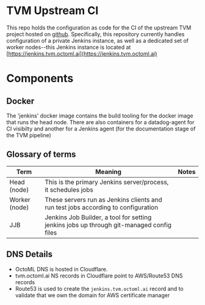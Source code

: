 # TVM Upstream CI

This repo holds the configuration as code for the CI of the upstream TVM project hosted on [github](https://github.com/apache/tvm). Specifically, this repository currently handles configuration of a private Jenkins instance, as well as a dedicated set of worker nodes--this Jenkins instance is located at [https://jenkins.tvm.octoml.ai](https://jenkins.tvm.octoml.ai)


# Components

## Docker

The 'jenkins' docker image contains the build tooling for the docker image that runs the head node. There are also containers for a datadog-agent for CI visibilty and another for a Jenkins agent (for the documentation stage of the TVM pipeline)

## Glossary of terms
| Term | Meaning | Notes |
--- | --- | ---
| Head (node) | This is the primary Jenkins server/process, it schedules jobs | |
| Worker (node) | These servers run as Jenkins clients and run test jobs according to configuration ||
| JJB | Jenkins Job Builder, a tool for setting jenkins jobs up through git-managed config files ||

## DNS Details

* OctoML DNS is hosted in Cloudflare.
* tvm.octoml.ai NS records in Cloudflare point to AWS/Route53 DNS records
* Route53 is used to create the `jenkins.tvm.octoml.ai` record and to validate that we own the domain for AWS certificate manager
